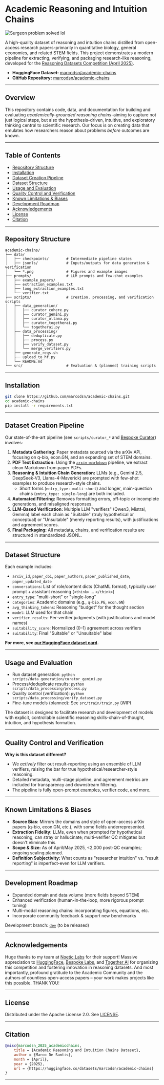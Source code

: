 # Academic Reasoning and Intuition Chains

![Surgeon problem solved lol](surgeon-competition-dark.png)

A high-quality dataset of reasoning and intuition chains distilled from open-access research papers-primarily in quantitative biology, general economics, and related STEM fields. This project demonstrates a modern pipeline for extracting, verifying, and packaging research-like reasoning, developed for the [Reasoning Datasets Competition (April 2025)](https://huggingface.co/blog/bespokelabs/reasoning-datasets-competition).

- **HuggingFace Dataset:** [marcodsn/academic-chains](https://huggingface.co/datasets/marcodsn/academic-chains)
- **GitHub Repository:** [marcodsn/academic-chains](https://github.com/marcodsn/academic-chains)

---

## Overview

This repository contains code, data, and documentation for building and evaluating *academically-grounded reasoning chains*-aiming to capture not just logical steps, but also the hypothesis-driven, intuitive, and exploratory thinking central to scientific research. Our focus is on creating data that emulates how researchers reason about problems *before* outcomes are known.

---

## Table of Contents

- [Repository Structure](#repository-structure)
- [Installation](#installation)
- [Dataset Creation Pipeline](#dataset-creation-pipeline)
- [Dataset Structure](#dataset-structure)
- [Usage and Evaluation](#usage-and-evaluation)
- [Quality Control and Verification](#quality-control-and-verification)
- [Known Limitations & Biases](#known-limitations--biases)
- [Development Roadmap](#development-roadmap)
- [Acknowledgements](#acknowledgements)
- [License](#license)
- [Citation](#citation)

---

## Repository Structure

```
academic-chains/
├── data/
│   ├── checkpoints/        # Intermediate pipeline states
│   ├── jsonls/             # Inputs/outputs for data generation & verification
│   └── *.png               # Figures and example images
├── prompts/                # LLM prompts and few-shot examples
│   ├── example_papers/
│   ├── extraction_examples.txt
│   ├── long_extraction_examples.txt
│   └── verifier.txt
├── scripts/                # Creation, processing, and verification scripts
│   ├── data_generation/
│   │   ├── curator_cohere.py
│   │   ├── curator_gemini.py
│   │   ├── curator_ollama.py
│   │   ├── curator_togetherai.py
│   │   └── togetherai.py
│   ├── data_processing/
│   │   ├── deduplicate.py
│   │   ├── process.py
│   │   ├── verify_dataset.py
│   │   └── merge_verifiers.py
│   ├── generate_reqs.sh
│   ├── upload_to_hf.py
│   └── README.md
└── src/                    # Evaluation & (planned) training scripts
```

---

## Installation

```bash
git clone https://github.com/marcodsn/academic-chains.git
cd academic-chains
pip install -r requirements.txt
```

---

## Dataset Creation Pipeline

Our state-of-the-art pipeline (see `scripts/curator_*` and [Bespoke Curator](https://github.com/bespokelabsai/curator/)) involves:

1. **Metadata Gathering:** Paper metadata sourced via the arXiv API, focusing on q-bio, econ.GN, and an expanding set of STEM domains.
2. **PDF Text Extraction:** Using the [`arxiv-markdown`](https://github.com/marcodsn/arxiv-markdown) pipeline, we extract clean Markdown from paper PDFs.
3. **Reasoning & Intuition Chain Generation:** LLMs (e.g., Gemini 2.5, DeepSeek-V3, Llama-4-Maverick) are prompted with few-shot examples to produce research-style chains.
    - Short forms (`entry_type: multi-short`) and longer, main-question chains (`entry_type: single-long`) are both included.
4. **Automated Filtering:** Removes formatting errors, off-topic or incomplete generations, and misaligned responses.
5. **LLM-Based Verification:** Multiple LLM "verifiers" (Qwen3, Mistral, Gemma) label each chain as "Suitable" (truly hypothetical or conceptual) or "Unsuitable" (merely reporting results), with justifications and agreement scores.
6. **Final Packaging:** All metadata, chains, and verification results are structured in standardized JSONL.

---

## Dataset Structure

Each example includes:

- `arxiv_id`, `paper_doi`, `paper_authors`, `paper_published_date`, `paper_updated_date`
- `conversations`: List of role/content dicts (ChatML format), typically user prompt + assistant reasoning (`<think>` ... `</think>`)
- `entry_type`: "multi-short" or "single-long"
- `categories`: Academic domains (e.g., `q-bio.PE`, `econ.GN`)
- `avg_thinking_tokens`: Reasoning "budget" for the thought section
- `model`: LLM used for that chain
- `verifier_results`: Per-verifier judgments (with justifications and model names)
- `suitability_score`: Normalized (0–1) agreement across verifiers
- `suitability`: Final "Suitable" or "Unsuitable" label

**For more, see [our HuggingFace dataset card](https://huggingface.co/datasets/marcodsn/academic-chains).**

---

## Usage and Evaluation

- Run dataset generation:
  `python scripts/data_generation/curator_gemini.py`
- Process/deduplicate results:
  `python scripts/data_processing/process.py`
- Quality control (verification):
  `python scripts/data_processing/verify_dataset.py`
- Fine-tune models (planned):
  See `src/train/train.py` (WIP)

The dataset is designed to facilitate research and development of models with explicit, controllable scientific reasoning skills-chain-of-thought, intuition, and hypothesis formation.

---

## Quality Control and Verification

**Why is this dataset different?**
- We *actively* filter out result-reporting using an ensemble of LLM verifiers, raising the bar for true hypothetical/researcher-style reasoning.
- Detailed metadata, multi-stage pipeline, and agreement metrics are included for transparency and downstream filtering.
- The pipeline is fully open-[prompt examples](./prompts), [verifier code](./scripts/data_processing/verify_dataset.py), and more.

---

## Known Limitations & Biases

- **Source Bias:** Mirrors the domains and style of open-access arXiv papers (q-bio, econ.GN, etc.), with some fields underrepresented.
- **Extraction Fidelity:** LLMs, even when prompted for hypothetical reasoning, can stray or hallucinate; multi-verifier QC mitigates but doesn't eliminate this.
- **Scope & Size:** As of April/May 2025, <2,000 post-QC examples; ongoing scaling planned.
- **Definition Subjectivity:** What counts as "researcher intuition" vs. "result reporting" is imperfect-even for LLM verifiers.

---

## Development Roadmap

- Expanded domain and data volume (more fields beyond STEM)
- Enhanced verification (human-in-the-loop, more rigorous prompt tuning)
- Multi-modal reasoning chains: incorporating figures, equations, etc.
- Incorporate community feedback & support new benchmarks

Development branch: [`dev`](https://github.com/marcodsn/academic-chains/tree/dev) (to be released)

---

## Acknowledgements

Huge thanks to my team at [Noetic Labs](https://huggingface.co/NoeticLabs) for their support! Massive appreciation to [HuggingFace](https://huggingface.co/), [Bespoke Labs](https://www.bespokelabs.ai/), and [Together AI](https://together.ai/) for organizing this competition and fostering innovation in reasoning datasets. And most importantly, profound gratitude to the Academic Community and the authors of countless open-access papers – your work makes projects like this possible. THANK YOU!

---

## License

Distributed under the Apache License 2.0. See [LICENSE](LICENSE).

---

## Citation

```bibtex
@misc{marcodsn_2025_academicchains,
    title = {Academic Reasoning and Intuition Chains Dataset},
    author = {Marco De Santis},
    month = {April},
    year = {2025},
    url = {https://huggingface.co/datasets/marcodsn/academic-chains}
}
```

---
